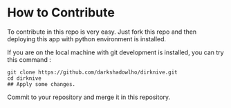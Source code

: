 # How to Contribute 

To contribute in this repo is very easy. Just fork this repo and then deploying this app with python environment is installed.

If you are on the local machine with git development is installed, you can try this command :

```
git clone https://github.com/darkshadowlho/dirknive.git
cd dirknive
## Apply some changes.
```

Commit to your repository and merge it in this repository. 

